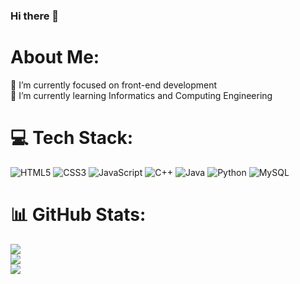 ### Hi there 👋

# About Me:
🔭 I’m currently focused on front-end development<br>🌱 I’m currently learning Informatics and Computing Engineering


# 💻 Tech Stack:
![HTML5](https://img.shields.io/badge/html5-%23E34F26.svg?style=for-the-badge&logo=html5&logoColor=white) ![CSS3](https://img.shields.io/badge/css3-%231572B6.svg?style=for-the-badge&logo=css3&logoColor=white) ![JavaScript](https://img.shields.io/badge/javascript-%23323330.svg?style=for-the-badge&logo=javascript&logoColor=%23F7DF1E) ![C++](https://img.shields.io/badge/c++-%2300599C.svg?style=for-the-badge&logo=c%2B%2B&logoColor=white) ![Java](https://img.shields.io/badge/java-%23ED8B00.svg?style=for-the-badge&logo=java&logoColor=white) ![Python](https://img.shields.io/badge/python-3670A0?style=for-the-badge&logo=python&logoColor=ffdd54) ![MySQL](https://img.shields.io/badge/mysql-%2300f.svg?style=for-the-badge&logo=mysql&logoColor=white)
# 📊 GitHub Stats:
![](https://github-readme-stats.vercel.app/api?username=samuoliveira13&theme=radical&hide_border=false&include_all_commits=true&count_private=true)<br/>
![](https://github-readme-streak-stats.herokuapp.com/?user=samuoliveira13&theme=radical&hide_border=false)<br/>
![](https://github-readme-stats.vercel.app/api/top-langs/?username=samuoliveira13&theme=radical&hide_border=false&include_all_commits=true&count_private=true&layout=compact)


